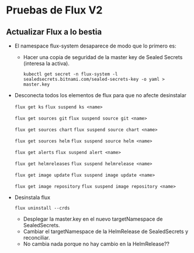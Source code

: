 # Pruebas de Flux V2

## Actualizar Flux a lo bestia

* El namespace flux-system desaparece de modo que lo primero es:

    * Hacer una copia de seguridad de la master key de Sealed Secrets (interesa la activa).

        `kubectl get secret -n flux-system -l sealedsecrets.bitnami.com/sealed-secrets-key -o yaml > master.key`

* Desconecta todos los elementos de flux para que no afecte desinstalar

    `flux get ks`
    `flux suspend ks <name>`

    `flux get sources git`
    `flux suspend source git <name>`

    `flux get sources chart`
    `flux suspend source chart <name>`

    `flux get sources helm`
    `flux suspend source helm <name>`

    `flux get alerts`
    `flux suspend alert <name>`

    `flux get helmreleases`
    `flux suspend helmrelease <name>`

    `flux get image update`
    `flux suspend image update <name>`

    `flux get image repository`
    `flux suspend image repository <name>`

* Desinstala flux

    `flux uninstall --crds`

    * Desplegar la master.key en el nuevo targetNamespace de SealedSecrets.
    * Cambiar el targetNamespace de la HelmRelease de SealedSecrets y reconciliar.
    * No cambia nada porque no hay cambio en la HelmRelease??